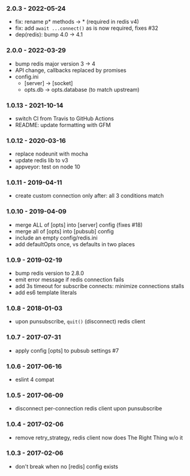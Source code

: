 

### 2.0.3 - 2022-05-24

- fix: rename p* methods -> * (required in redis v4)
- fix: add `await ...connect()` as is now required, fixes #32
- dep(redis): bump 4.0 -> 4.1


### 2.0.0 - 2022-03-29

- bump redis major version 3 -> 4
- API change, callbacks replaced by promises
- config.ini
    - [server] -> [socket] 
    - opts.db -> opts.database (to match upstream)


### 1.0.13 - 2021-10-14

- switch CI from Travis to GitHub Actions
- README: update formatting with GFM


### 1.0.12 - 2020-03-16

- replace nodeunit with mocha
- update redis lib to v3
- appveyor: test on node 10


### 1.0.11 - 2019-04-11

- create custom connection only after: all 3 conditions match


### 1.0.10 - 2019-04-09

- merge ALL of [opts] into [server] config (fixes #18)
- merge all of [opts] into [pubsub] config
- include an empty config/redis.ini
- add defaultOpts once, vs defaults in two places


### 1.0.9 - 2019-02-19

- bump redis version to 2.8.0
- emit error message if redis connection fails
- add 3s timeout for subscribe connects: minimize connections stalls
- add es6 template literals


### 1.0.8 - 2018-01-03

- upon punsubscribe, `quit()` (disconnect) redis client


### 1.0.7 - 2017-07-31

- apply config [opts] to pubsub settings #7


### 1.0.6 - 2017-06-16

- eslint 4 compat


### 1.0.5 - 2017-06-09

- disconnect per-connection redis client upon punsubscribe


### 1.0.4 - 2017-02-06

- remove retry_strategy, redis client now does The Right Thing w/o it


### 1.0.3 - 2017-02-06

- don't break when no [redis] config exists

